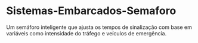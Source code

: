 # Sistemas-Embarcados-Semaforo
Um semáforo inteligente que ajusta os tempos de sinalização com base em variáveis como intensidade do tráfego e veículos de emergência. 
